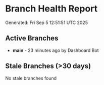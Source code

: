 # Branch Health Report
Generated: Fri Sep  5 12:51:51 UTC 2025

## Active Branches
- **main** - 23 minutes ago by Dashboard Bot

## Stale Branches (>30 days)
No stale branches found
